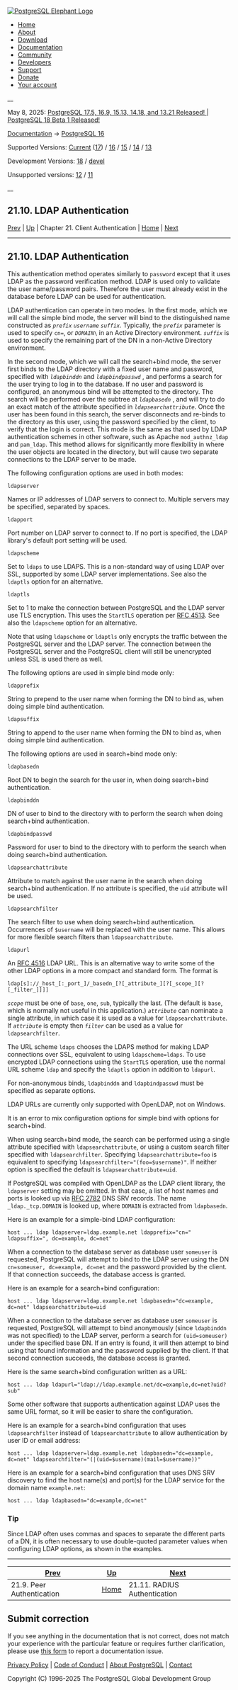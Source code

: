 [ ![PostgreSQL Elephant Logo](/media/img/about/press/elephant.png) ](/)

  * [Home](/ "Home")
  * [About](/about/ "About")
  * [Download](/download/ "Download")
  * [Documentation](/docs/ "Documentation")
  * [Community](/community/ "Community")
  * [Developers](/developer/ "Developers")
  * [Support](/support/ "Support")
  * [Donate](/about/donate/ "Donate")
  * [Your account](/account/ "Your account")

__

May 8, 2025: [ PostgreSQL 17.5, 16.9, 15.13, 14.18, and 13.21 Released! ](/about/news/postgresql-175-169-1513-1418-and-1321-released-3072/) | [ PostgreSQL 18 Beta 1 Released! ](/about/news/postgresql-18-beta-1-released-3070/)

[Documentation](/docs/ "Documentation") -> [PostgreSQL
16](/docs/16/index.html)

Supported Versions: [Current](/docs/current/auth-ldap.html "PostgreSQL 17 -
21.10. LDAP Authentication") ([17](/docs/17/auth-ldap.html "PostgreSQL 17 -
21.10. LDAP Authentication")) / [16](/docs/16/auth-ldap.html "PostgreSQL 16 -
21.10. LDAP Authentication") / [15](/docs/15/auth-ldap.html "PostgreSQL 15 -
21.10. LDAP Authentication") / [14](/docs/14/auth-ldap.html "PostgreSQL 14 -
21.10. LDAP Authentication") / [13](/docs/13/auth-ldap.html "PostgreSQL 13 -
21.10. LDAP Authentication")

Development Versions: [18](/docs/18/auth-ldap.html "PostgreSQL 18 -
21.10. LDAP Authentication") / [devel](/docs/devel/auth-ldap.html "PostgreSQL
devel - 21.10. LDAP Authentication")

Unsupported versions: [12](/docs/12/auth-ldap.html "PostgreSQL 12 -
21.10. LDAP Authentication") / [11](/docs/11/auth-ldap.html "PostgreSQL 11 -
21.10. LDAP Authentication")

__

21.10. LDAP Authentication  
---  
[Prev](auth-peer.html "21.9. Peer Authentication")  | [Up](client-authentication.html "Chapter 21. Client Authentication") | Chapter 21. Client Authentication | [Home](index.html "PostgreSQL 16.9 Documentation") |  [Next](auth-radius.html "21.11. RADIUS Authentication")  
  
* * *

## 21.10. LDAP Authentication #

This authentication method operates similarly to `password` except that it
uses LDAP as the password verification method. LDAP is used only to validate
the user name/password pairs. Therefore the user must already exist in the
database before LDAP can be used for authentication.

LDAP authentication can operate in two modes. In the first mode, which we will
call the simple bind mode, the server will bind to the distinguished name
constructed as _`prefix`_ _`username`_ _`suffix`_. Typically, the _`prefix`_
parameter is used to specify `cn=`, or _`DOMAIN`_`\` in an Active Directory
environment. _`suffix`_ is used to specify the remaining part of the DN in a
non-Active Directory environment.

In the second mode, which we will call the search+bind mode, the server first
binds to the LDAP directory with a fixed user name and password, specified
with _`ldapbinddn`_ and _`ldapbindpasswd`_ , and performs a search for the
user trying to log in to the database. If no user and password is configured,
an anonymous bind will be attempted to the directory. The search will be
performed over the subtree at _`ldapbasedn`_ , and will try to do an exact
match of the attribute specified in _`ldapsearchattribute`_. Once the user has
been found in this search, the server disconnects and re-binds to the
directory as this user, using the password specified by the client, to verify
that the login is correct. This mode is the same as that used by LDAP
authentication schemes in other software, such as Apache `mod_authnz_ldap` and
`pam_ldap`. This method allows for significantly more flexibility in where the
user objects are located in the directory, but will cause two separate
connections to the LDAP server to be made.

The following configuration options are used in both modes:

`ldapserver`

    

Names or IP addresses of LDAP servers to connect to. Multiple servers may be
specified, separated by spaces.

`ldapport`

    

Port number on LDAP server to connect to. If no port is specified, the LDAP
library's default port setting will be used.

`ldapscheme`

    

Set to `ldaps` to use LDAPS. This is a non-standard way of using LDAP over
SSL, supported by some LDAP server implementations. See also the `ldaptls`
option for an alternative.

`ldaptls`

    

Set to 1 to make the connection between PostgreSQL and the LDAP server use TLS
encryption. This uses the `StartTLS` operation per [RFC
4513](https://datatracker.ietf.org/doc/html/rfc4513). See also the
`ldapscheme` option for an alternative.

Note that using `ldapscheme` or `ldaptls` only encrypts the traffic between
the PostgreSQL server and the LDAP server. The connection between the
PostgreSQL server and the PostgreSQL client will still be unencrypted unless
SSL is used there as well.

The following options are used in simple bind mode only:

`ldapprefix`

    

String to prepend to the user name when forming the DN to bind as, when doing
simple bind authentication.

`ldapsuffix`

    

String to append to the user name when forming the DN to bind as, when doing
simple bind authentication.

The following options are used in search+bind mode only:

`ldapbasedn`

    

Root DN to begin the search for the user in, when doing search+bind
authentication.

`ldapbinddn`

    

DN of user to bind to the directory with to perform the search when doing
search+bind authentication.

`ldapbindpasswd`

    

Password for user to bind to the directory with to perform the search when
doing search+bind authentication.

`ldapsearchattribute`

    

Attribute to match against the user name in the search when doing search+bind
authentication. If no attribute is specified, the `uid` attribute will be
used.

`ldapsearchfilter`

    

The search filter to use when doing search+bind authentication. Occurrences of
`$username` will be replaced with the user name. This allows for more flexible
search filters than `ldapsearchattribute`.

`ldapurl`

    

An [RFC 4516](https://datatracker.ietf.org/doc/html/rfc4516) LDAP URL. This is
an alternative way to write some of the other LDAP options in a more compact
and standard form. The format is

    
    
    ldap[s]://_host_[:_port_]/_basedn_[?[_attribute_][?[_scope_][?[_filter_]]]]
    

_`scope`_ must be one of `base`, `one`, `sub`, typically the last. (The
default is `base`, which is normally not useful in this application.)
_`attribute`_ can nominate a single attribute, in which case it is used as a
value for `ldapsearchattribute`. If _`attribute`_ is empty then _`filter`_ can
be used as a value for `ldapsearchfilter`.

The URL scheme `ldaps` chooses the LDAPS method for making LDAP connections
over SSL, equivalent to using `ldapscheme=ldaps`. To use encrypted LDAP
connections using the `StartTLS` operation, use the normal URL scheme `ldap`
and specify the `ldaptls` option in addition to `ldapurl`.

For non-anonymous binds, `ldapbinddn` and `ldapbindpasswd` must be specified
as separate options.

LDAP URLs are currently only supported with OpenLDAP, not on Windows.

It is an error to mix configuration options for simple bind with options for
search+bind.

When using search+bind mode, the search can be performed using a single
attribute specified with `ldapsearchattribute`, or using a custom search
filter specified with `ldapsearchfilter`. Specifying `ldapsearchattribute=foo`
is equivalent to specifying `ldapsearchfilter="(foo=$username)"`. If neither
option is specified the default is `ldapsearchattribute=uid`.

If PostgreSQL was compiled with OpenLDAP as the LDAP client library, the
`ldapserver` setting may be omitted. In that case, a list of host names and
ports is looked up via [RFC
2782](https://datatracker.ietf.org/doc/html/rfc2782) DNS SRV records. The name
`_ldap._tcp.DOMAIN` is looked up, where `DOMAIN` is extracted from
`ldapbasedn`.

Here is an example for a simple-bind LDAP configuration:

    
    
    host ... ldap ldapserver=ldap.example.net ldapprefix="cn=" ldapsuffix=", dc=example, dc=net"
    

When a connection to the database server as database user `someuser` is
requested, PostgreSQL will attempt to bind to the LDAP server using the DN
`cn=someuser, dc=example, dc=net` and the password provided by the client. If
that connection succeeds, the database access is granted.

Here is an example for a search+bind configuration:

    
    
    host ... ldap ldapserver=ldap.example.net ldapbasedn="dc=example, dc=net" ldapsearchattribute=uid
    

When a connection to the database server as database user `someuser` is
requested, PostgreSQL will attempt to bind anonymously (since `ldapbinddn` was
not specified) to the LDAP server, perform a search for `(uid=someuser)` under
the specified base DN. If an entry is found, it will then attempt to bind
using that found information and the password supplied by the client. If that
second connection succeeds, the database access is granted.

Here is the same search+bind configuration written as a URL:

    
    
    host ... ldap ldapurl="ldap://ldap.example.net/dc=example,dc=net?uid?sub"
    

Some other software that supports authentication against LDAP uses the same
URL format, so it will be easier to share the configuration.

Here is an example for a search+bind configuration that uses
`ldapsearchfilter` instead of `ldapsearchattribute` to allow authentication by
user ID or email address:

    
    
    host ... ldap ldapserver=ldap.example.net ldapbasedn="dc=example, dc=net" ldapsearchfilter="(|(uid=$username)(mail=$username))"
    

Here is an example for a search+bind configuration that uses DNS SRV discovery
to find the host name(s) and port(s) for the LDAP service for the domain name
`example.net`:

    
    
    host ... ldap ldapbasedn="dc=example,dc=net"
    

### Tip

Since LDAP often uses commas and spaces to separate the different parts of a
DN, it is often necessary to use double-quoted parameter values when
configuring LDAP options, as shown in the examples.

* * *

[Prev](auth-peer.html "21.9. Peer Authentication")  | [Up](client-authentication.html "Chapter 21. Client Authentication") |  [Next](auth-radius.html "21.11. RADIUS Authentication")  
---|---|---  
21.9. Peer Authentication  | [Home](index.html "PostgreSQL 16.9 Documentation") |  21.11. RADIUS Authentication  
  
## Submit correction

If you see anything in the documentation that is not correct, does not match
your experience with the particular feature or requires further clarification,
please use [this form](/account/comments/new/16/auth-ldap.html/) to report a
documentation issue.

[Privacy Policy](/about/privacypolicy) | [Code of Conduct](/about/policies/coc/) | [About PostgreSQL](/about/) | [Contact](/about/contact/)  

Copyright (C) 1996-2025 The PostgreSQL Global Development Group

